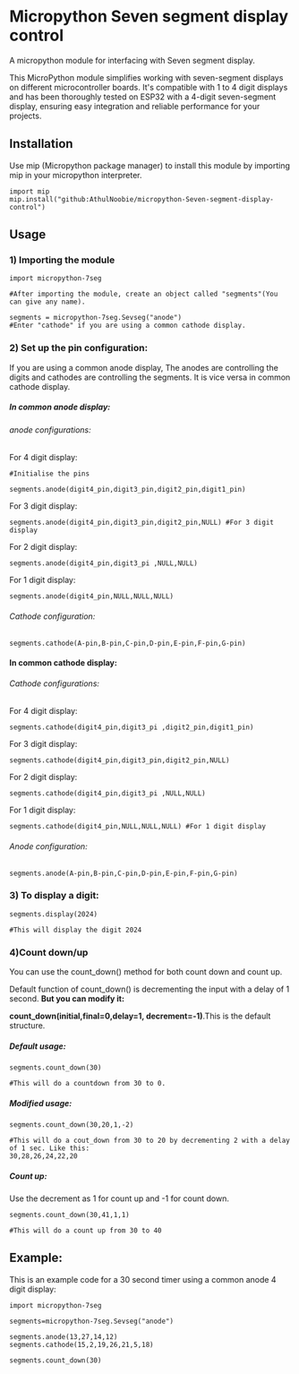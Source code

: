 # Micropython Seven segment display control
A micropython module for interfacing with Seven segment display.

This MicroPython module simplifies working with seven-segment displays on different microcontroller boards. It's compatible with 1 to 4 digit displays and has been thoroughly tested on ESP32 with a 4-digit seven-segment display, ensuring easy integration and reliable performance for your projects.

## Installation
Use mip (Micropython package manager) to install this module by importing mip in your micropython interpreter.

```
import mip
mip.install("github:AthulNoobie/micropython-Seven-segment-display-control")
```
## Usage
### 1) Importing the module
```
import micropython-7seg

#After importing the module, create an object called "segments"(You can give any name).

segments = micropython-7seg.Sevseg("anode")
#Enter "cathode" if you are using a common cathode display.
```
### 2) Set up the pin configuration:

If you are using a common anode display, The anodes are controlling the digits and cathodes are controlling the segments. It is vice versa in common cathode display.
##### In common anode display:

###### anode configurations:

For 4 digit display:
```
#Initialise the pins

segments.anode(digit4_pin,digit3_pin,digit2_pin,digit1_pin)
```

For 3 digit display:

```
segments.anode(digit4_pin,digit3_pin,digit2_pin,NULL) #For 3 digit display
```

For 2 digit display:

```
segments.anode(digit4_pin,digit3_pi ,NULL,NULL)
```

For 1 digit display:

```
segments.anode(digit4_pin,NULL,NULL,NULL) 
```

###### Cathode configuration:

```
segments.cathode(A-pin,B-pin,C-pin,D-pin,E-pin,F-pin,G-pin)
```

#### In common cathode display:

###### Cathode configurations:

For 4 digit display:

```
segments.cathode(digit4_pin,digit3_pi ,digit2_pin,digit1_pin)
```

For 3 digit display:

```
segments.cathode(digit4_pin,digit3_pin,digit2_pin,NULL)
```

For 2 digit display:

```
segments.cathode(digit4_pin,digit3_pi ,NULL,NULL)
```

For 1 digit display:

```
segments.cathode(digit4_pin,NULL,NULL,NULL) #For 1 digit display
```

###### Anode configuration:

```
segments.anode(A-pin,B-pin,C-pin,D-pin,E-pin,F-pin,G-pin)
```

### 3) To display a digit:
```
segments.display(2024)

#This will display the digit 2024
```
### 4)Count down/up

You can use the count_down() method for both count down and count up.

Default function of count_down() is decrementing the input with a delay of 1 second. **But you can modify it:**

**count_down(initial,final=0,delay=1, decrement=-1)**.This is the default structure.

##### Default usage:
```
segments.count_down(30)

#This will do a countdown from 30 to 0.
```
##### Modified usage:
```
segments.count_down(30,20,1,-2)

#This will do a cout_down from 30 to 20 by decrementing 2 with a delay of 1 sec. Like this:
30,28,26,24,22,20
```
##### Count up:
Use the decrement as 1 for count up and -1 for count down.
```
segments.count_down(30,41,1,1)

#This will do a count up from 30 to 40
```
## Example:
This is an example code for a 30 second timer using a common anode 4 digit display:
```
import micropython-7seg

segments=micropython-7seg.Sevseg("anode")

segments.anode(13,27,14,12)
segments.cathode(15,2,19,26,21,5,18)

segments.count_down(30)
```
